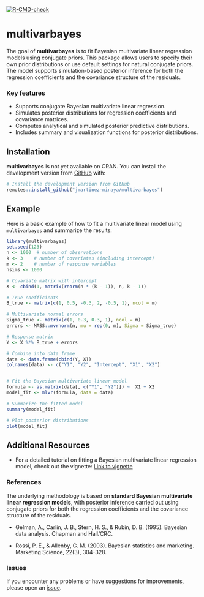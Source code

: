 
<!-- badges: start -->

[![R-CMD-check](https://github.com/jmartinez-minaya/multivarbayes/actions/workflows/R-CMD-check.yaml/badge.svg)](https://github.com/jmartinez-minaya/multivarbayes/actions/workflows/R-CMD-check.yaml)
<!-- badges: end -->

<!-- README.md is generated from README.Rmd. Please edit that file -->

# multivarbayes

The goal of **multivarbayes** is to fit Bayesian multivariate linear
regression models using conjugate priors. This package allows users to
specify their own prior distributions or use default settings for
natural conjugate priors. The model supports simulation-based posterior
inference for both the regression coefficients and the covariance
structure of the residuals.

### Key features

- Supports conjugate Bayesian multivariate linear regression.
- Simulates posterior distributions for regression coefficients and
  covariance matrices.
- Computes analytical and simulated posterior predictive distributions.
- Includes summary and visualization functions for posterior
  distributions.

## Installation

**multivarbayes** is not yet available on CRAN. You can install the
development version from
[GitHub](https://github.com/jmartinez-minaya/multivarbayes) with:

``` r
# Install the development version from GitHub
remotes::install_github("jmartinez-minaya/multivarbayes")
```

## Example

Here is a basic example of how to fit a multivariate linear model using
`multivarbayes` and summarize the results:

``` r
library(multivarbayes)
set.seed(123)
n <- 1000  # number of observations
k <- 3    # number of covariates (including intercept)
m <- 2    # number of response variables
nsims <- 1000

# Covariate matrix with intercept
X <- cbind(1, matrix(rnorm(n * (k - 1)), n, k - 1))  

# True coefficients
B_true <- matrix(c(1, 0.5, -0.3, 2, -0.5, 1), ncol = m)

# Multivariate normal errors
Sigma_true <- matrix(c(1, 0.3, 0.3, 1), ncol = m)
errors <- MASS::mvrnorm(n, mu = rep(0, m), Sigma = Sigma_true)

# Response matrix
Y <- X %*% B_true + errors  

# Combine into data frame
data <- data.frame(cbind(Y, X))
colnames(data) <- c("Y1", "Y2", "Intercept", "X1", "X2")


# Fit the Bayesian multivariate linear model
formula <- as.matrix(data[, c("Y1", "Y2")]) ~  X1 + X2
model_fit <- mlvr(formula, data = data)

# Summarize the fitted model
summary(model_fit)

# Plot posterior distributions
plot(model_fit)
```

## Additional Resources

- For a detailed tutorial on fitting a Bayesian multivariate linear
  regression model, check out the vignette: [Link to
  vignette](https://github.com/jmartinez-minaya/multivarbayes/blob/master/vignettes/multivarbayes-vignette.Rmd)

### References

The underlying methodology is based on **standard Bayesian multivariate
linear regression models**, with posterior inference carried out using
conjugate priors for both the regression coefficients and the covariance
structure of the residuals.

- Gelman, A., Carlin, J. B., Stern, H. S., & Rubin, D. B. (1995).
  Bayesian data analysis. Chapman and Hall/CRC.

- Rossi, P. E., & Allenby, G. M. (2003). Bayesian statistics and
  marketing. Marketing Science, 22(3), 304-328.

### Issues

If you encounter any problems or have suggestions for improvements,
please open an
[issue](https://github.com/jmartinez-minaya/multivarbayes/issues).
